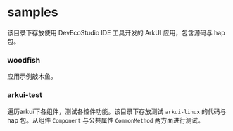 # samples

该目录下存放使用 DevEcoStudio IDE 工具开发的 ArkUI 应用，包含源码与 hap 包。

### woodfish
应用示例敲木鱼。

### arkui-test
 遍历arkui下各组件，测试各控件功能。该目录下存放测试 `arkui-linux` 的代码与 hap 包。从组件 `Component` 与公共属性 `CommonMethod` 两方面进行测试。